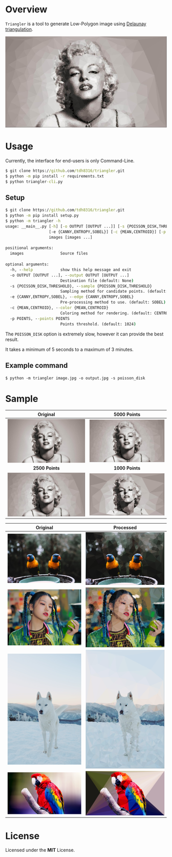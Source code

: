 # Overview
`Triangler` is a tool to generate Low-Polygon image using [Delaunay triangulation](https://en.wikipedia.org/wiki/Delaunay_triangulation).

![sample](./docs/m_tri2.jpg)

# Usage
Currently, the interface for end-users is only Command-Line.
```cmd
$ git clone https://github.com/tdh8316/triangler.git
$ python -m pip install -r requirements.txt
$ python triangler-cli.py
```
## Setup
```cmd
$ git clone https://github.com/tdh8316/triangler.git
$ python -m pip install setup.py
$ python -m triangler -h
usage: __main__.py [-h] [-o OUTPUT [OUTPUT ...]] [-s {POISSON_DISK,THRESHOLD}]
                   [-e {CANNY,ENTROPY,SOBEL}] [-c {MEAN,CENTROID}] [-p POINTS]
                   images [images ...]

positional arguments:
  images                Source files

optional arguments:
  -h, --help            show this help message and exit
  -o OUTPUT [OUTPUT ...], --output OUTPUT [OUTPUT ...]
                        Destination file (default: None)
  -s {POISSON_DISK,THRESHOLD}, --sample {POISSON_DISK,THRESHOLD}
                        Sampling method for candidate points. (default: THRESHOLD)
  -e {CANNY,ENTROPY,SOBEL}, --edge {CANNY,ENTROPY,SOBEL}
                        Pre-processing method to use. (default: SOBEL)
  -c {MEAN,CENTROID}, --color {MEAN,CENTROID}
                        Coloring method for rendering. (default: CENTROID)
  -p POINTS, --points POINTS
                        Points threshold. (default: 1024)
```

The `POISSON_DISK` option is extremely slow, however it can provide the best result.

It takes a minimum of 5 seconds to a maximum of 3 minutes.

## Example command
`$ python -m triangler image.jpg -o output.jpg -s poisson_disk`

# Sample
|Original|5000 Points|
|:------:|:---------:|
|![sample](./docs/m.jpg)|![sample](./docs/m_tri.jpg)
|**2500 Points**|**1000 Points**|
|![sample](./docs/m_tri2.jpg)|![sample](./docs/m_tri3.jpg)|

|Original|Processed|
|--------|---------|
|![sample](./docs/birds.jpg)|![sample](./docs/birds_tri.jpg)|
|![sample](./docs/yeji2.jpg)|![sample](./docs/yeji2_tri.jpg)|
|![sample](./docs/wolf.jpg)|![sample](./docs/wolf_tri.jpg)|
|![sample](./docs/parrot.jpg)|![sample](./docs/parrot_tri.jpg)|

# License
Licensed under the **MIT** License.
